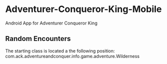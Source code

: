 # Adventurer-Conqueror-King-Mobile
Android App for Adventurer Conqueror King

## Random Encounters
The starting class is located a the following position:
com.ack.adventureandconquer.info.game.adventure.Wilderness